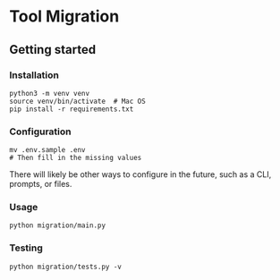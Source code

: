 # Tool Migration

## Getting started

### Installation

```
python3 -m venv venv
source venv/bin/activate  # Mac OS
pip install -r requirements.txt
```

### Configuration

```
mv .env.sample .env
# Then fill in the missing values
```

There will likely be other ways to configure in the future, such as a CLI, prompts, or files.

### Usage

```
python migration/main.py
```


### Testing

```
python migration/tests.py -v
```

